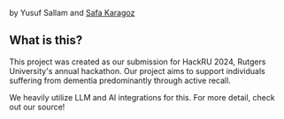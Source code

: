 by Yusuf Sallam and [Safa Karagoz](https://github.com/Safa-Karagoz)

## What is this?
This project was created as our submission for HackRU 2024, Rutgers University's annual hackathon. Our project aims to support individuals suffering from dementia predominantly through active recall.

We heavily utilize LLM and AI integrations for this. For more detail, check out our source!
